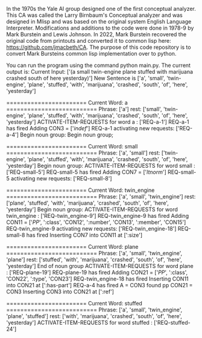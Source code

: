 In the 1970s the Yale AI group designed one of the first conceptual analyzer. This CA was called the Larry Birnbaum's Conceptual analyzer and was designed in Mlisp
and was based on the original system English Language Interpreter. Modifications and additions to the code were done in 1978-9 by Mark Burstein and Lewis Johnson. In
2022, Mark Burstein recovered the original code from printouts and converted it to common lisp here: https://github.com/jmacbeth/CA. The purpose of this code repository
is to convert Mark Bursteins common lisp implementation over to python. 

You can run the program using the command python main.py.
The current output is: 
Current Input: ['(a small twin-engine plane stuffed with marijuana crashed south of here yesterday)']
New Sentence is ['a', 'small', 'twin-engine', 'plane', 'stuffed', 'with', 'marijuana', 'crashed', 'south', 'of', 'here', 'yesterday']


======================= Current Word: a ==========================
Phrase: ['a'] rest: ['small', 'twin-engine', 'plane', 'stuffed', 'with', 'marijuana', 'crashed', 'south', 'of', 'here', 'yesterday']
ACTIVATE-ITEM-REQUESTS for word  a :  ['REQ-a-1']
REQ-a-1 has fired
Adding CON3 =  ['*indef*']
REQ-a-1 activating new requests:  ['REQ-a-4']
Begin noun group:
Begin noun group;


======================= Current Word: small ==========================
Phrase: ['a', 'small'] rest: ['twin-engine', 'plane', 'stuffed', 'with', 'marijuana', 'crashed', 'south', 'of', 'here', 'yesterday']
Begin noun group:
ACTIVATE-ITEM-REQUESTS for word  small :  ['REQ-small-5']
REQ-small-5 has fired
Adding CON7 =  ['*ltnorm*']
REQ-small-5 activating new requests:  ['REQ-small-8']


======================= Current Word: twin_engine ==========================
Phrase: ['a', 'small', 'twin_engine'] rest: ['plane', 'stuffed', 'with', 'marijuana', 'crashed', 'south', 'of', 'here', 'yesterday']
Begin noun group:
ACTIVATE-ITEM-REQUESTS for word  twin_engine :  ['REQ-twin_engine-9']
REQ-twin_engine-9 has fired
Adding CON11 =  ['*PP*', ':class', 'CON12', ':number', 'CON13', ':member', 'CON15']
REQ-twin_engine-9 activating new requests:  ['REQ-twin_engine-18']
REQ-small-8 has fired
Inserting CON7 into CON11 at [':size']


======================= Current Word: plane ==========================
Phrase: ['a', 'small', 'twin_engine', 'plane'] rest: ['stuffed', 'with', 'marijuana', 'crashed', 'south', 'of', 'here', 'yesterday']
End of noun group
ACTIVATE-ITEM-REQUESTS for word  plane :  ['REQ-plane-19']
REQ-plane-19 has fired
Adding CON21 =  ['*PP*', ':class', 'CON22', ':type', 'CON23']
REQ-twin_engine-18 has fired
Inserting CON11 into CON21 at [':has-part']
REQ-a-4 has fired
A = CON3 found pp CON21 = CON3
Inserting CON3 into CON21 at [':ref']


======================= Current Word: stuffed ==========================
Phrase: ['a', 'small', 'twin_engine', 'plane', 'stuffed'] rest: ['with', 'marijuana', 'crashed', 'south', 'of', 'here', 'yesterday']
ACTIVATE-ITEM-REQUESTS for word  stuffed :  ['REQ-stuffed-24']
